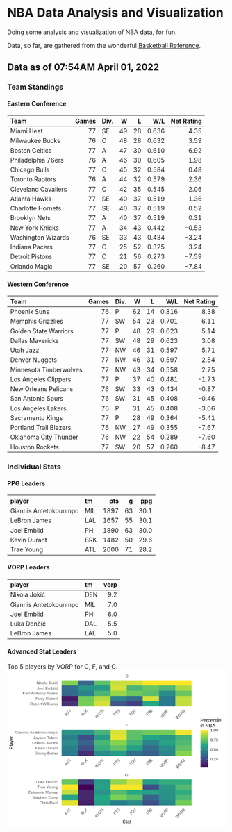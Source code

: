 # NBA Data Analysis and Visualization

Doing some analysis and visualization of NBA data, for fun.

Data, so far, are gathered from the wonderful [Basketball
Reference](https://www.basketball-reference.com/).

## Data as of 07:54AM April 01, 2022

### Team Standings

#### Eastern Conference

| Team                | Games | Div. |  W |  L |   W/L | Net Rating |
| :------------------ | ----: | :--- | -: | -: | ----: | ---------: |
| Miami Heat          |    77 | SE   | 49 | 28 | 0.636 |       4.35 |
| Milwaukee Bucks     |    76 | C    | 48 | 28 | 0.632 |       3.59 |
| Boston Celtics      |    77 | A    | 47 | 30 | 0.610 |       6.92 |
| Philadelphia 76ers  |    76 | A    | 46 | 30 | 0.605 |       1.98 |
| Chicago Bulls       |    77 | C    | 45 | 32 | 0.584 |       0.48 |
| Toronto Raptors     |    76 | A    | 44 | 32 | 0.579 |       2.36 |
| Cleveland Cavaliers |    77 | C    | 42 | 35 | 0.545 |       2.06 |
| Atlanta Hawks       |    77 | SE   | 40 | 37 | 0.519 |       1.36 |
| Charlotte Hornets   |    77 | SE   | 40 | 37 | 0.519 |       0.52 |
| Brooklyn Nets       |    77 | A    | 40 | 37 | 0.519 |       0.31 |
| New York Knicks     |    77 | A    | 34 | 43 | 0.442 |     \-0.53 |
| Washington Wizards  |    76 | SE   | 33 | 43 | 0.434 |     \-3.24 |
| Indiana Pacers      |    77 | C    | 25 | 52 | 0.325 |     \-3.24 |
| Detroit Pistons     |    77 | C    | 21 | 56 | 0.273 |     \-7.59 |
| Orlando Magic       |    77 | SE   | 20 | 57 | 0.260 |     \-7.84 |

#### Western Conference

| Team                   | Games | Div. |  W |  L |   W/L | Net Rating |
| :--------------------- | ----: | :--- | -: | -: | ----: | ---------: |
| Phoenix Suns           |    76 | P    | 62 | 14 | 0.816 |       8.38 |
| Memphis Grizzlies      |    77 | SW   | 54 | 23 | 0.701 |       6.11 |
| Golden State Warriors  |    77 | P    | 48 | 29 | 0.623 |       5.14 |
| Dallas Mavericks       |    77 | SW   | 48 | 29 | 0.623 |       3.08 |
| Utah Jazz              |    77 | NW   | 46 | 31 | 0.597 |       5.71 |
| Denver Nuggets         |    77 | NW   | 46 | 31 | 0.597 |       2.54 |
| Minnesota Timberwolves |    77 | NW   | 43 | 34 | 0.558 |       2.75 |
| Los Angeles Clippers   |    77 | P    | 37 | 40 | 0.481 |     \-1.73 |
| New Orleans Pelicans   |    76 | SW   | 33 | 43 | 0.434 |     \-0.87 |
| San Antonio Spurs      |    76 | SW   | 31 | 45 | 0.408 |     \-0.46 |
| Los Angeles Lakers     |    76 | P    | 31 | 45 | 0.408 |     \-3.06 |
| Sacramento Kings       |    77 | P    | 28 | 49 | 0.364 |     \-5.41 |
| Portland Trail Blazers |    76 | NW   | 27 | 49 | 0.355 |     \-7.67 |
| Oklahoma City Thunder  |    76 | NW   | 22 | 54 | 0.289 |     \-7.60 |
| Houston Rockets        |    77 | SW   | 20 | 57 | 0.260 |     \-8.47 |

### Individual Stats

#### PPG Leaders

| player                | tm  |  pts |  g |  ppg |
| :-------------------- | :-- | ---: | -: | ---: |
| Giannis Antetokounmpo | MIL | 1897 | 63 | 30.1 |
| LeBron James          | LAL | 1657 | 55 | 30.1 |
| Joel Embiid           | PHI | 1890 | 63 | 30.0 |
| Kevin Durant          | BRK | 1482 | 50 | 29.6 |
| Trae Young            | ATL | 2000 | 71 | 28.2 |

#### VORP Leaders

| player                | tm  | vorp |
| :-------------------- | :-- | ---: |
| Nikola Jokić          | DEN |  9.2 |
| Giannis Antetokounmpo | MIL |  7.0 |
| Joel Embiid           | PHI |  6.0 |
| Luka Dončić           | DAL |  5.5 |
| LeBron James          | LAL |  5.0 |

#### Advanced Stat Leaders

Top 5 players by VORP for C, F, and G.
![](README_files/figure-gfm/README-unnamed-chunk-7-1.png)<!-- -->
